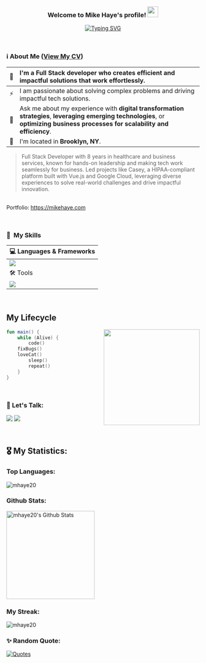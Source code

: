 <h3 align="center">
Welcome to Mike Haye's profile!
  <img src="https://media.giphy.com/media/hvRJCLFzcasrR4ia7z/giphy.gif" width="28">
</h3>

<p align="center">
  <a href="https://git.io/typing-svg">
  <img src="https://readme-typing-svg.demolab.com?font=Arial&size=22&duration=3000&pause=1000&center=true&vCenter=true&random=false&width=500&height=45&lines=Full+Stack+Developer+Using+Vue+%26+React.;Scalable+Applications.;Cloud+Technologies+%7C+AI/ML+%7C+DevOps" alt="Typing SVG" />
</a>

</p>


<br>


### ℹ️ About Me (<a href="Mike Haye_CV.pdf" target="_blank">View My CV</a>)
| 🏢 | I'm a **Full Stack developer** who creates **efficient** and **impactful** solutions that work effortlessly. |
| :--- | :--- |
| ⚡ | I am passionate about solving complex problems and driving impactful tech solutions. |
| 💬 | Ask me about my experience with **digital transformation strategies**, **leveraging emerging technologies**, or **optimizing business processes for scalability and efficiency**. |
| 📍 | I'm located in **Brooklyn, NY**. |


> Full Stack Developer with 8 years in healthcare and business services, known for hands-on leadership and making tech work seamlessly for business. Led projects like Casey, a HIPAA-compliant platform built with Vue.js and Google Cloud, leveraging diverse experiences to solve real-world challenges and drive impactful innovation.

<br>Portfolio: https://mikehaye.com


<br>


### 🎯 &nbsp;My Skills
| 💻 Languages & Frameworks |
| :--- |
| <img src="https://skillicons.dev/icons?i=typescript,javascript,vuejs,react,nodejs,css,html,postgresql,prisma,tailwindcss,supabase,googleappsscript" />|
| 🛠️ Tools |
| <img src="https://skillicons.dev/icons?i=git,github,npm,firebase,googlecloud,vscode,webpack,docker,redis,vercel" />|


<br>


## My Lifecycle
<img src="https://www.codedex.io/images/codedex-bot-logo-compressed.gif" width="250" height="250" align="right"/>

```kotlin
fun main() {
    while (Alive) {
        code()
	fixBugs()
	loveCat()
        sleep()
        repeat()
    }
}

```


<br>


### 📩 Let's Talk:
<a href="https://www.linkedin.com/in/michael-haye" target="_blank"><img src="https://img.shields.io/badge/-LinkedIn-0077B5?style=for-the-badge&logo=Linkedin"/></a>
<a href="mailto:karim@kotect.com" target="_blank"><img src="https://img.shields.io/badge/-connect@mikehaye.com-0077B5?style=for-the-badge&logo=Gmail"/></a>


<br>


## 🎖️ My Statistics:
 <h3>Top Languages:</h3>
<img src="https://github-stats-two-lac.vercel.app/api/top-langs?username=mhaye20&langs_count=6&show_icons=true&locale=en&theme=transparent&layout=donut" alt="mhaye20" />

 <h3>Github Stats:</h3>
<a href="https://github.com/anuraghazra/github-readme-stats">
<img alt="mhaye20's Github Stats" src="https://github-stats-two-lac.vercel.app/api?username=mhaye20&show_icons=true&rank_icon=github&count_private=true&locale=en&theme=transparent&layout=compact" height="230px"/>
</a>
<br>
 <h3>My Streak:</h3>
<img src="https://github-readme-streak-stats.herokuapp.com/?user=mhaye20&theme=transparent" alt="mhaye20" />


<br>


### ✨ Random Quote:
<a href="https://github.com/piyushsuthar/github-readme-quotes">
    <img alt="Quotes" src="https://quotes-github-readme.vercel.app/api?type=horizontal&theme=dark&animation=grow_out_in&quoteCategory=programming?border=true">
</a>
